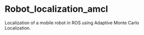# Robot_localization_amcl
Localization of a mobile robot in ROS using Adaptive Monte Carlo Localization. 
